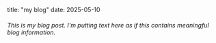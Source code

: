 title: "my blog"
date: 2025-05-10

###### This is my blog post. I'm putting text here as if this contains meaningful blog information.
